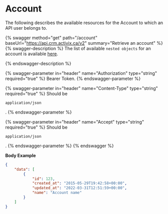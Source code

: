 # Account

The following describes the available resources for the Account to which an API user belongs to.

{% swagger method="get" path="/account" baseUrl="https://api.crm.activix.ca/v2" summary="Retrieve an account" %}
{% swagger-description %}
The list of available `nested objects` for an account is available [here](../objects/account.md#nested-objects).


{% endswagger-description %}

{% swagger-parameter in="header" name="Authorization" type="string" required="true" %}
Bearer Token.
{% endswagger-parameter %}

{% swagger-parameter in="header" name="Content-Type" type="string" required="true" %}
Should be 

`application/json`

.
{% endswagger-parameter %}

{% swagger-parameter in="header" name="Accept" type="string" required="true" %}
Should be 

`application/json`

.
{% endswagger-parameter %}
{% endswagger %}

**Body Example**

```json
{
    "data": [
        {
            "id": 123,
            "created_at": "2015-05-29T19:42:58+00:00",
            "updated_at": "2022-03-31T12:51:59+00:00",
            "name": "Account name"
        }
    ]
}
```

